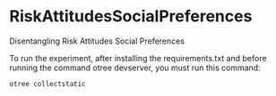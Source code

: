 # RiskAttitudesSocialPreferences
Disentangling Risk Attitudes Social Preferences

To run the experiment, after installing the requirements.txt and before running the command otree devserver, you must run this command: 
```
otree collectstatic
```

